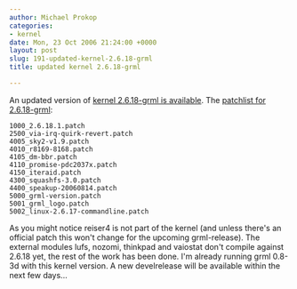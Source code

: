 ```yaml
---
author: Michael Prokop
categories:
- kernel
date: Mon, 23 Oct 2006 21:24:00 +0000
layout: post
slug: 191-updated-kernel-2.6.18-grml
title: updated kernel 2.6.18-grml

---
```

An updated version of [kernel 2\.6\.18\-grml is available](http://dufo.tugraz.at/~prokop/grml-kernel/2.6.18-grml/). The [patchlist for 2\.6\.18\-grml](http://hg.grml.org/grml-kernel?mf=bf5b83244328;path=/2.6.18/;style=gitweb):

```
1000_2.6.18.1.patch
2500_via-irq-quirk-revert.patch
4005_sky2-v1.9.patch
4010_r8169-8168.patch
4105_dm-bbr.patch
4110_promise-pdc2037x.patch
4150_iteraid.patch
4300_squashfs-3.0.patch
4400_speakup-20060814.patch
5000_grml-version.patch
5001_grml_logo.patch
5002_linux-2.6.17-commandline.patch
```
As you might notice reiser4 is not part of the kernel (and unless there's an official patch this won't change for the upcoming grml\-release). The external modules lufs, nozomi, thinkpad and vaiostat don't compile against 2\.6\.18 yet, the rest of the work has been done. I'm already running grml 0\.8\-3d with this kernel version. A new develrelease will be available within the next few days...
